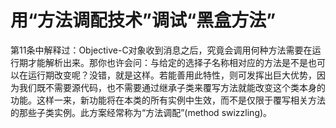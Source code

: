 # 用“方法调配技术”调试“黑盒方法”

第11条中解释过：Objective-C对象收到消息之后，究竟会调用何种方法需要在运行期才能解析出来。那你也许会问：与给定的选择子名称相对应的方法是不是也可以在运行期改变呢？没错，就是这样。若能善用此特性，则可发挥出巨大优势，因为我们既不需要源代码，也不需要通过继承子类来覆写方法就能改变这个类本身的功能。这样一来，新功能将在本类的所有实例中生效，而不是仅限于覆写相关方法的那些子类实例。此方案经常称为“方法调配”(method swizzling)。
